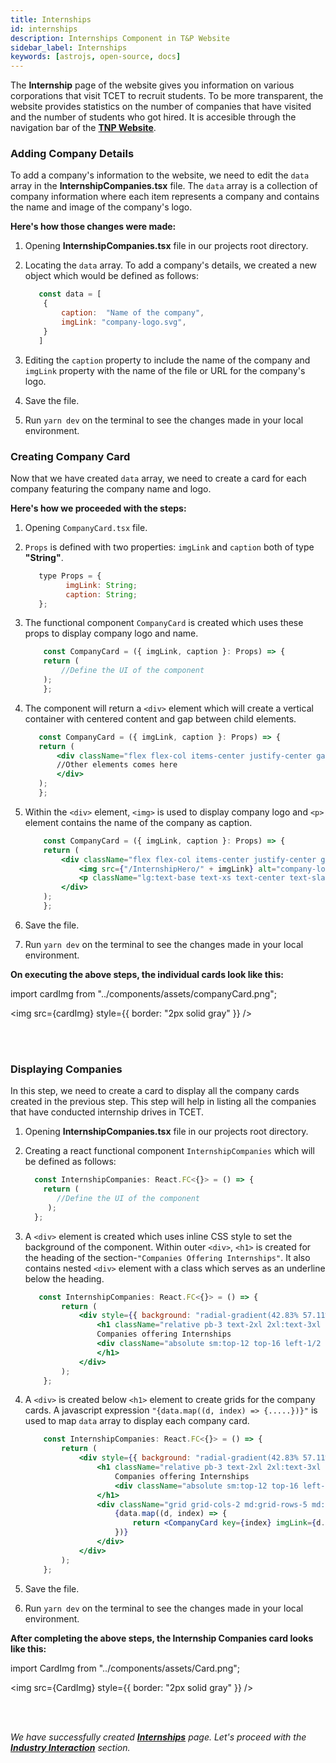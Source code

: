 ```yaml
---
title: Internships
id: internships
description: Internships Component in T&P Website
sidebar_label: Internships
keywords: [astrojs, open-source, docs]
---
```


The **Internship** page of the website gives you information on various corporations that visit TCET to recruit students. To be more transparent, the website provides statistics on the number of companies that have visited and the number of students who got hired. It is accesible through the navigation bar of the [**TNP Website**](https://tnp.tcetmumbai.in/).

### Adding Company Details

To add a company's information to the website, we need to edit the `data` array in the **InternshipCompanies.tsx** file. The `data` array is a collection of company information where each item represents a company and contains the name and image of the company's logo. 

**Here's how those changes were made:**

1. Opening **InternshipCompanies.tsx** file in our projects root directory. 

2. Locating the `data` array. To add a company's details, we created a new object which would be defined as follows:
   
    ```jsx title="InternshipCompanies.tsx" {3-4} showLineNumbers 
       const data = [
        {
            caption:  "Name of the company",
            imgLink: "company-logo.svg",
        }
       ]
    ```
3. Editing the `caption` property to include the name of the company and `imgLink` property with the name of the file or URL for the company's logo. 

4. Save the file. 

5. Run `yarn dev` on the terminal to see the changes made in your local environment.

### Creating Company Card

Now that we have created `data` array, we need to create a card for each company featuring the company name and logo. 

**Here's how we proceeded with the steps:**

1. Opening `CompanyCard.tsx` file. 

2. `Props` is defined with two properties: `imgLink` and `caption` both of type **"String"**. 
     
     ```jsx title="CompanyCard.tsx" {2-3} showLineNumbers 
        type Props = {
              imgLink: String;
              caption: String;
        };
    ```
3. The functional component `CompanyCard` is created which uses these props to display company logo and name. 

    ```jsx title="CompanyCard.tsx" showLineNumbers
        const CompanyCard = ({ imgLink, caption }: Props) => {
        return (
            //Define the UI of the component
        );
        };
    ```
4. The component will return a `<div>` element which will create a vertical container with centered content and gap between child elements.

     ```jsx title="CompanyCard.tsx" {3,5} showLineNumbers
        const CompanyCard = ({ imgLink, caption }: Props) => {
        return (
            <div className="flex flex-col items-center justify-center gap-3">
            //Other elements comes here
            </div>
        );
        };
    ```
5. Within the `<div>` element, `<img>` is used to display company logo and `<p>` element contains the name of the company as caption. 

    ```jsx title="CompanyCard.tsx" {4,5} showLineNumbers
        const CompanyCard = ({ imgLink, caption }: Props) => {
        return (
            <div className="flex flex-col items-center justify-center gap-3">
                <img src={"/InternshipHero/" + imgLink} alt="company-logo" />
                <p className="lg:text-base text-xs text-center text-slate-600">{caption}</p>
            </div>
        );
        };
    ```
6. Save the file. 

7. Run `yarn dev` on the terminal to see the changes made in your local environment.

**On executing the above steps, the individual cards look like this:**

import cardImg from "../components/assets/companyCard.png";

<img src={cardImg} style={{ border: "2px solid gray" }} />

<br />
<br />

### Displaying Companies

In this step, we need to create a card to display all the company cards created in the previous step. This step will help in listing all the companies that have conducted internship drives in TCET. 

1. Opening **InternshipCompanies.tsx** file in our projects root directory. 

2. Creating a react functional component `InternshipCompanies` which will be defined as follows:
 
    ```jsx title="InternshipCompanies.tsx" showLineNumbers
      const InternshipCompanies: React.FC<{}> = () => {
        return (
           //Define the UI of the component
         );
      };
    ```

3. A `<div>` element is created which uses inline CSS style to set the background of the component. Within outer `<div>`, `<h1>` is created for the heading of the section-`"Companies Offering Internships"`. It also contains nested `<div>` element with a class which serves as an underline below the heading. 

    ```jsx title="InternshipCompanies.tsx" {3-8} showLineNumbers
       const InternshipCompanies: React.FC<{}> = () => {
            return (
                <div style={{ background: "radial-gradient(42.83% 57.11% at 50% 100%, rgba(255, 225, 185, 0.7) 0%, rgba(255, 245, 232, 0.3) 100%)" }}>
                    <h1 className="relative pb-3 text-2xl 2xl:text-3xl text-center mb-12 font-title">
                    Companies offering Internships 
                    <div className="absolute sm:top-12 top-16 left-1/2 -translate-x-1/2 lg:w-1/5 md:w-1/3 sm:w-1/2 w-full border-b border-slate-200"></div>
                    </h1>
                </div>
            );
        };
    ```

4. A `<div>` is created below `<h1>` element to create grids for the company cards. A javascript expression `"{data.map((d, index) => {.....})}"` is used to map `data` array to display each company card.

    ```jsx title="InternshipCompanies.tsx"{8-12} showLineNumbers
        const InternshipCompanies: React.FC<{}> = () => {
            return (
                <div style={{ background: "radial-gradient(42.83% 57.11% at 50% 100%, rgba(255, 225, 185, 0.7) 0%, rgba(255, 245, 232, 0.3) 100%)" }}>
                    <h1 className="relative pb-3 text-2xl 2xl:text-3xl text-center mb-12 font-title">
                        Companies offering Internships 
                        <div className="absolute sm:top-12 top-16 left-1/2 -translate-x-1/2 lg:w-1/5 md:w-1/3 sm:w-1/2 w-full border-b border-slate-200"></div>
                    </h1>
                    <div className="grid grid-cols-2 md:grid-rows-5 md:grid-cols-5 2xl:grid-cols-6 gap-x-6 gap-y-8 mb-12 pb-12">
                        {data.map((d, index) => {
                            return <CompanyCard key={index} imgLink={d.imgLink} caption={d.caption} />;
                        })}
                    </div>
                </div>
            );
        };
    ```
5. Save the file.

6. Run `yarn dev` on the terminal to see the changes made in your local environment.

**After completing the above steps, the Internship Companies card looks like this:**

import CardImg from "../components/assets/Card.png";

<img src={CardImg} style={{ border: "2px solid gray" }} />

<br/> <br/>

_We have successfully created [**Internships**](internships) page. Let's proceed with the [**Industry Interaction**](industry-interaction) section._






